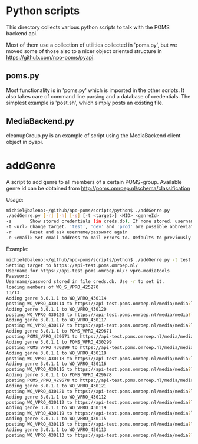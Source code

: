 Python scripts
============

This directory collects various python scripts to talk with the POMS backend api.

Most of them use a collection of utilities collected in 'poms.py', but we moved some of those also to a nicer object oriented structure in https://github.com/npo-poms/pyapi.

poms.py
-------
Most functionality is in 'poms.py' which is imported in the other scripts. It also takes care of command line parsing and a database of credentials. The simplest example is 'post.sh', which simply posts an existing file.

MediaBackend.py
---------------
cleanupGroup.py  is an example of script using the MediaBackend client object in pyapi.


addGenre
========

A script to add genre to all members of a certain POMS-group. Available genre id  can be obtained from 
http://poms.omroep.nl/schema/classification

Usage:
```bash
michiel@baleno:~/github/npo-poms/scripts/python$ ./addGenre.py 
./addGenre.py [-r] [-h] [-s] [-t <target>] <MID> <genreId>
-s       Show stored credentials (in creds.db). If none stored, username/password will be asked interactively.
-t <url> Change target. 'test', 'dev' and 'prod' are possible abbreviations for https://api[-test|-dev].poms.omroep.nl/media/. Defaults to previously used version (stored in creds.db)
-r       Reset and ask username/password again
-e <email> Set email address to mail errors to. Defaults to previously used value (stored in creds.db).
```
Example:
```bash
michiel@baleno:~/github/npo-poms/scripts/python$ ./addGenre.py -t test WO_S_VPRO_425270  3.0.1.1
Setting target to https://api-test.poms.omroep.nl/
Username for https://api-test.poms.omroep.nl/: vpro-mediatools
Password: 
Username/password stored in file creds.db. Use -r to set it.
loading members of WO_S_VPRO_425270
13/13
Adding genre 3.0.1.1 to WO_VPRO_430114
posting WO_VPRO_430114 to https://api-test.poms.omroep.nl/media/media?lookupcrid=False
Adding genre 3.0.1.1 to WO_VPRO_430120
posting WO_VPRO_430120 to https://api-test.poms.omroep.nl/media/media?lookupcrid=False
Adding genre 3.0.1.1 to WO_VPRO_430117
posting WO_VPRO_430117 to https://api-test.poms.omroep.nl/media/media?lookupcrid=False
Adding genre 3.0.1.1 to POMS_VPRO_429671
posting POMS_VPRO_429671 to https://api-test.poms.omroep.nl/media/media?lookupcrid=False
Adding genre 3.0.1.1 to POMS_VPRO_430299
posting POMS_VPRO_430299 to https://api-test.poms.omroep.nl/media/media?lookupcrid=False
Adding genre 3.0.1.1 to WO_VPRO_430118
posting WO_VPRO_430118 to https://api-test.poms.omroep.nl/media/media?lookupcrid=False
Adding genre 3.0.1.1 to WO_VPRO_430116
posting WO_VPRO_430116 to https://api-test.poms.omroep.nl/media/media?lookupcrid=False
Adding genre 3.0.1.1 to POMS_VPRO_429678
posting POMS_VPRO_429678 to https://api-test.poms.omroep.nl/media/media?lookupcrid=False
Adding genre 3.0.1.1 to WO_VPRO_430121
posting WO_VPRO_430121 to https://api-test.poms.omroep.nl/media/media?lookupcrid=False
Adding genre 3.0.1.1 to WO_VPRO_430112
posting WO_VPRO_430112 to https://api-test.poms.omroep.nl/media/media?lookupcrid=False
Adding genre 3.0.1.1 to WO_VPRO_430119
posting WO_VPRO_430119 to https://api-test.poms.omroep.nl/media/media?lookupcrid=False
Adding genre 3.0.1.1 to WO_VPRO_430115
posting WO_VPRO_430115 to https://api-test.poms.omroep.nl/media/media?lookupcrid=False
Adding genre 3.0.1.1 to WO_VPRO_430113
posting WO_VPRO_430113 to https://api-test.poms.omroep.nl/media/media?lookupcrid=False
```
